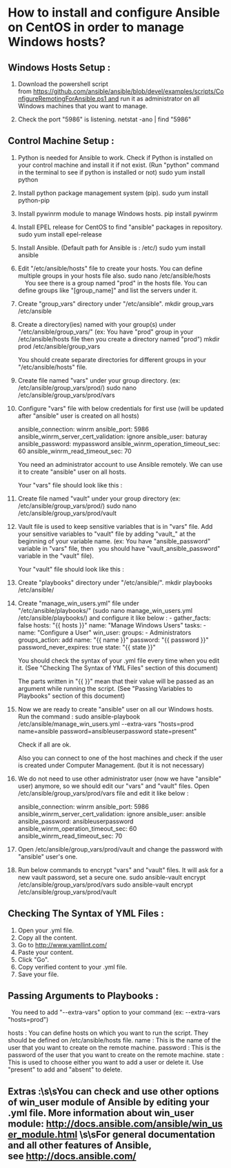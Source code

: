 # How to install and configure Ansible on CentOS in order to manage Windows hosts?



## Windows Hosts Setup :

1. Download the powershell script from https://github.com/ansible/ansible/blob/devel/examples/scripts/ConfigureRemotingForAnsible.ps1 and run it as administrator on all Windows machines that you want to manage.
   
2. Check the port "5986" is listening.
    netstat -ano | find "5986"


## Control Machine Setup :

1. Python is needed for Ansible to work. Check if Python is installed on your control machine and install it if not exist. (Run "python" command in the terminal to see if python is installed or not)
     sudo yum install python
     
2. Install python package management system (pip).
     sudo yum install python-pip
     
3. Install pywinrm module to manage Windows hosts.
     pip install pywinrm
     
4. Install EPEL release for CentOS to find "ansible" packages in repository.
     sudo yum install epel-release
     
5. Install Ansible. (Default path for Ansible is : /etc/)
     sudo yum install ansible
     
6. Edit "/etc/ansible/hosts" file to create your hosts. You can define multiple groups in your hosts file also.
     sudo nano /etc/ansible/hosts
           
     You see there is a group named "prod" in the hosts file. You can define groups like "[group_name]" and list the servers under it.
     
7. Create "group_vars" directory under "/etc/ansible".
     mkdir group_vars /etc/ansible
     
8. Create a directory(ies) named with your group(s) under "/etc/ansible/group_vars/" (ex: You have "prod" group in your /etc/ansible/hosts file then you create a directory named "prod")
     mkdir prod /etc/ansible/group_vars
     
      You should create separate directories for different groups in your "/etc/ansible/hosts" file.
      
9. Create file named "vars" under your group directory. (ex: /etc/ansible/group_vars/prod/)
     sudo nano /etc/ansible/group_vars/prod/vars
     
10. Configure "vars" file with below credentials for first use (will be updated after "ansible" user is created on all hosts)
 
      ansible_connection: winrm
      ansible_port: 5986
      ansible_winrm_server_cert_validation: ignore
      ansible_user: baturay
      ansible_password: mypassword
      ansible_winrm_operation_timeout_sec: 60
      ansible_winrm_read_timeout_sec: 70

     You need an administrator account to use Ansible remotely. We can use it to create "ansible" user on all hosts.

     Your "vars" file should look like this :

        
11. Create file named "vault" under your group directory (ex: /etc/ansible/group_vars/prod/)
     sudo nano /etc/ansible/group_vars/prod/vault
     
12. Vault file is used to keep sensitive variables that is in "vars" file. Add your sensitive variables to "vault" file by adding "vault_" at the beginning of your variable name. (ex: You have "ansible_password" variable in "vars" file, then   you should have "vault_ansible_password" variable in the "vault" file).
 
     Your "vault" file should look like this :

        
13. Create "playbooks" directory under "/etc/ansible/".
     mkdir playbooks /etc/ansible/
     
14. Create "manage_win_users.yml" file under "/etc/ansible/playbooks/" (sudo nano manage_win_users.yml /etc/ansible/playbooks/) and configure it like below :
        -
          gather_facts: false
          hosts: "{{ hosts }}"
          name: "Manage Windows Users"
          tasks:
            -
              name: "Configure a User"
              win_user:
              groups:
                - Administrators
              groups_action: add
              name: "{{ name }}"
              password: "{{ password }}"
              password_never_expires: true
              state: "{{ state }}"

      You should check the syntax of your .yml file every time when you edit it. (See "Checking The Syntax of YML Files" section of this document)
 
      The parts written in "{{ }}" mean that their value will be passed as an argument while running the script. (See "Passing Variables to Playbooks" section of this document)

15. Now we are ready to create "ansible" user on all our Windows hosts. Run the command :
      sudo ansible-playbook /etc/ansible/manage_win_users.yml --extra-vars "hosts=prod name=ansible password=ansibleuserpassword state=present"

      Check if all are ok.

      Also you can connect to one of the host machines and check if the user is created under Computer Management. (but it is not necessary)

16. We do not need to use other administrator user (now we have "ansible" user) anymore, so we should edit our "vars" and "vault" files. Open /etc/ansible/group_vars/prod/vars file and edit it like below :

      ansible_connection: winrm
      ansible_port: 5986
      ansible_winrm_server_cert_validation: ignore
      ansible_user: ansible
      ansible_password: ansibleuserpassword
      ansible_winrm_operation_timeout_sec: 60
      ansible_winrm_read_timeout_sec: 70
         
17. Open /etc/ansible/group_vars/prod/vault and change the password with "ansible" user's one.

18. Run below commands to encrypt "vars" and "vault" files. It will ask for a new vault password, set a secure one.
      sudo ansible-vault encrypt /etc/ansible/group_vars/prod/vars
      sudo ansible-vault encrypt /etc/ansible/group_vars/prod/vault
      
## Checking The Syntax of YML Files :

1. Open your .yml file.
2. Copy all the content.
3. Go to http://www.yamllint.com/
4. Paste your content.
5. Click "Go".
6. Copy verified content to your .yml file.
7. Save your file.

## Passing Arguments to Playbooks :
   You need to add "--extra-vars" option to your command (ex: --extra-vars "hosts=prod")
   
   hosts : You can define hosts on which you want to run the script. They should be defined on /etc/ansible/hosts file.
   name : This is the name of the user that you want to create on the remote machine.
   password : This is the password of the user that you want to create on the remote machine.
   state : This is used to choose either you want to add a user or delete it. Use "present" to add and "absent" to delete.
   
## Extras :\s\sYou can check and use other options of win_user module of Ansible by editing your .yml file. More information about win_user module: http://docs.ansible.com/ansible/win_user_module.html \s\sFor general documentation and all other features of Ansible, see http://docs.ansible.com/



